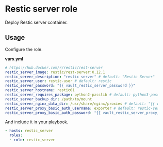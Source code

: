 # Restic server role

Deploy Restic server container.

## Usage

Configure the role.

**vars.yml**

```yml
# https://hub.docker.com/r/restic/rest-server
restic_server_image: restic/rest-server:0.12.1
restic_server_description: "restic server" # default: "Restic Server"
restic_server_user: restic-user # default: restic
restic_server_password: "{{ vault_restic_server_password }}"
restic_server_hostname: restic01
restic_server_requires_package: python2-passlib # default: python3-passlib
restic_server_backup_dir: /path/to/mount
restic_server_nginx_data_dir: /usr/share/nginx/proxies # default: "{{ nginx_data_dir }}/proxies"
restic_server_proxy_basic_auth_username: exporter # default: restic-server
restic_server_proxy_basic_auth_password: "{{ vault_restic_server_proxy_basic_auth_password }}"
```

And include it in your playbook.

```yml
- hosts: restic_server
  roles:
  - role: restic_server
```
